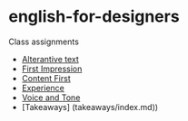 # english-for-designers
Class assignments
  - [Alterantive text](01-alternative-text/index.md)
  - [First Impression](02-first-impression/index.md)
  - [Content First](03-content-first/index.md)
  - [Experience](04-experience/index.md)
  - [Voice and Tone](05-voice-tone/index.md)
  - [Takeaways] (takeaways/index.md))
